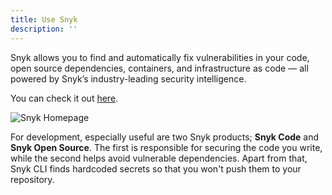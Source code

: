 ```yaml
---
title: Use Snyk
description: ''
---
```


Snyk allows you to find and automatically fix vulnerabilities in your code, open source dependencies, containers, and infrastructure as code — all powered by Snyk’s industry-leading security intelligence.

You can check it out [here](https://snyk.io/).

![Snyk Homepage](/snyk.png)

For development, especially useful are two Snyk products; **Snyk Code** and **Snyk Open Source**. The first is responsible for securing the code you write, while the second helps avoid vulnerable dependencies. Apart from that, Snyk CLI finds hardcoded secrets so that you won't push them to your repository.

